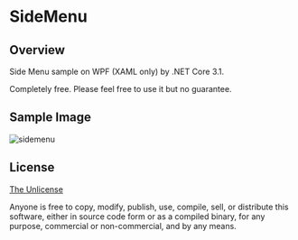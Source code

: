 # SideMenu

## Overview
Side Menu sample on WPF (XAML only) by .NET Core 3.1.

Completely free.
Please feel free to use it but no guarantee.

## Sample Image
![sidemenu](https://user-images.githubusercontent.com/63711002/146670830-58131077-6b8e-4657-92de-83f00b722a86.gif)

## License
[The Unlicense](LICENSE)

Anyone is free to copy, modify, publish, use, compile, sell, or distribute this software, either in source code form or as a compiled binary, for any purpose, commercial or non-commercial, and by any means.
